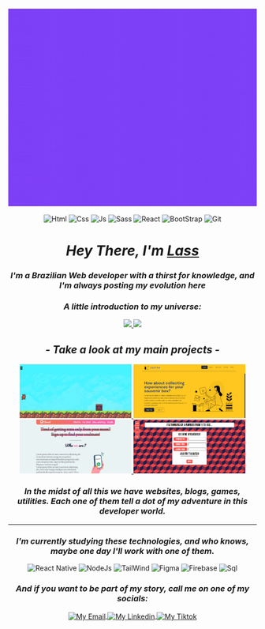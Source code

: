 <p align="center">
  <img src="https://github.com/DevLass/DevLass/raw/main/imnich.gif" alt="Hey there, I'm Lass" height="400" >
</p>

<div align="center">
  
![Html](https://img.shields.io/badge/HTML5-E34F26?style=for-the-badge&logo=html5&logoColor=white)
![Css](https://img.shields.io/badge/CSS3-1572B6?style=for-the-badge&logo=css3&logoColor=white)
![Js](https://img.shields.io/badge/JavaScript-F7DF1E?style=for-the-badge&logo=javascript&logoColor=black) 
![Sass](https://img.shields.io/badge/Sass-CC6699?style=for-the-badge&logo=sass&logoColor=white)
![React](https://img.shields.io/badge/React-20232A?style=for-the-badge&logo=react&logoColor=61DAFB)
![BootStrap](https://img.shields.io/badge/Bootstrap-563D7C?style=for-the-badge&logo=bootstrap&logoColor=white)
![Git](https://img.shields.io/badge/GIT-E44C30?style=for-the-badge&logo=git&logoColor=white)

  <h1> <i> Hey There, I'm <a href="https://www.linkedin.com/in/nicollas-venancio/" target="_blank" rel="external"> Lass </a> </i> </h1>

  <h3> <i> I'm a Brazilian Web developer with a thirst for knowledge, and I'm always posting my evolution here </i> </h3>
  
  <h3> <i> A little introduction to my universe: </i> </h3>
  
  <a href="https://github.com/DevLass">
    <img height="150em" src="https://github-readme-stats.vercel.app/api?username=DevLass&count_private=true&include_all_commits=true&show_icons=true&theme=dracula&hide_border=false&show_owner=true"/>
    <img height="150em" src="https://github-readme-stats.vercel.app/api/top-langs/?username=DevLass&theme=dracula&hide_border=false&&layout=compact"/>
  </a>
  
  <h2> <i> - Take a look at my main projects - </i> </h2>
  <div>
  <a href="https://github.com/DevLass/jump-game" target="_blank" rel="external">
  <img src="https://github.com/DevLass/DevLass/raw/main/project-3.png" alt="Main Project" width="45%"/>
  </a>
  <a href="https://github.com/DevLass/bootstrap-template-1" target="_blank" rel="external">
  <img src="https://github.com/DevLass/DevLass/raw/main/project-1.png" alt="Main Project" width="45%"/>
  </a>
  <a href="https://github.com/DevLass/simple-site" target="_blank" rel="external">
  <img src="https://github.com/DevLass/DevLass/raw/main/project-2.png" alt="Main Project" width="45%"/>
  </a>
  <a href="https://github.com/DevLass/guess_game" target="_blank" rel="external">
  <img src="https://github.com/DevLass/DevLass/raw/main/project-4.png" alt="Main Project" width="45%"/>
  </a>
  </div>
  
  <h3> <i> In the midst of all this we have websites, blogs, games, utilities. Each one of them tell a dot of my adventure in this developer world.</i> </h3>
  
  <hr>
  
  <h3> <i>I'm currently studying these technologies, and who knows, maybe one day I'll work with one of them.</i> </h3>

![React Native](https://img.shields.io/badge/React_Native-20232A?style=for-the-badge&logo=react&logoColor=61DAFB)
![NodeJs](https://img.shields.io/badge/Node.js-43853D?style=for-the-badge&logo=node.js&logoColor=white)
![TailWind](https://img.shields.io/badge/Tailwind_CSS-38B2AC?style=for-the-badge&logo=tailwind-css&logoColor=white)
![Figma](https://img.shields.io/badge/figma-%23F24E1E.svg?style=for-the-badge&logo=figma&logoColor=white)
![Firebase](https://img.shields.io/badge/Firebase-F29D0C?style=for-the-badge&logo=firebase&logoColor=white)
![Sql](https://img.shields.io/badge/MySQL-00000F?style=for-the-badge&logo=mysql&logoColor=white)

  <h3> <i> And if you want to be part of my story, call me on one of my socials:</i> </h3>

<div>
  <a href="https://www.linkedin.com/in/nicollas-venancio/" target="_blank" rel="external">
  <img align="center" alt="My Email" width="40" src="https://cdn-icons-png.flaticon.com/512/281/281769.png">
  </a>

  <a href="https://www.linkedin.com/in/nicollas-venancio/" target="_blank" rel="external" >
  <img  align="center" alt="My Linkedin" width="40" src="https://cdn.jsdelivr.net/gh/devicons/devicon/icons/linkedin/linkedin-original.svg">
  </a>

  <a href="https://www.linkedin.com/in/nicollas-venancio/" target="_blank" rel="external">
  <img align="center" alt="My Tiktok" width="40" src="https://seeklogo.com/images/T/tiktok-app-icon-logo-0F5AD7AE01-seeklogo.com.png">
  </a>
</div>
</div>
